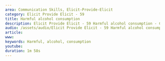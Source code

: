 ```yaml
---
area: Communication Skills, Elicit-Provide-Elicit
category: Elicit Provide Elicit - 59
title: Harmful alcohol consumption
description: Elicit Provide Elicit - 59 Harmful alcohol consumption - Clive
audio: /assets/audio/Elicit Provide Elicit - 59 Harmful alcohol consumption - Clive - MQ.mp3
article: 
www: 
keywords: Harmful, alcohol, consumption
youtube: 
duration: 1m 58s
--- 
```

